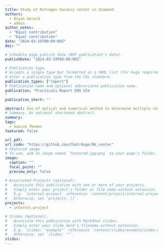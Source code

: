 ```yaml
---
title: Study of Nitrogen Vacancy center in diamond
authors:
  - Bryan Gerard
  - admin
author_notes:
  - "Equal contribution"
  - "Equal contribution"
date: "2024-03-19T00:00:00Z"
doi: ""

# Schedule page publish date (NOT publication's date).
publishDate: "2024-03-19T00:00:00Z"

# Publication type.
# Accepts a single type but formatted as a YAML list (for Hugo requirements).
# Enter a publication type from the CSL standard.
publication_types: ["report"]
# Publication name and optional abbreviated publication name.
publication: "Practicals Report ENS Ulm
"
publication_short: ""

abstract: Use of optical and numerical method to determine multiple characteristics of NV-centers exploiting Zemman effect.
# Summary. An optional shortened abstract.
summary:
tags:
  - Source Themes
featured: false

url_pdf:
url_code: "https://github.com/Chatr0uge/NV_center"
# Featured image
# To use, add an image named `featured.jpg/png` to your page's folder.
image:
  caption: ""
  focal_point: ""
  preview_only: false

# Associated Projects (optional).
#   Associate this publication with one or more of your projects.
#   Simply enter your project's folder or file name without extension.
#   E.g. `internal-project` references `content/project/internal-project/index.md`.
#   Otherwise, set `projects: []`.
projects:
  - internal-project

# Slides (optional).
#   Associate this publication with Markdown slides.
#   Simply enter your slide deck's filename without extension.
#   E.g. `slides: "example"` references `content/slides/example/index.md`.
#   Otherwise, set `slides: ""`.
slides:
---
```


